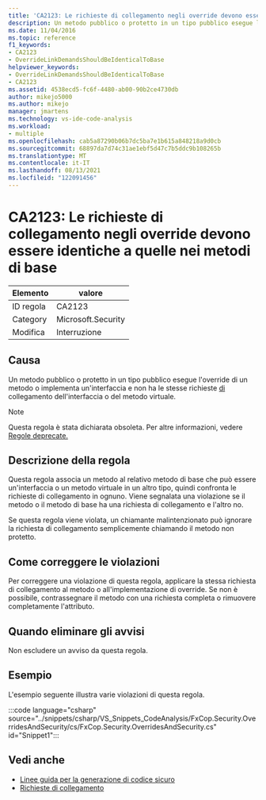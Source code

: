 ```yaml
---
title: 'CA2123: Le richieste di collegamento negli override devono essere identiche a quelle nei metodi di base'
description: Un metodo pubblico o protetto in un tipo pubblico esegue l'override di un metodo o implementa un'interfaccia e non ha lo stesso LinkDemand dell'interfaccia o del metodo virtuale.
ms.date: 11/04/2016
ms.topic: reference
f1_keywords:
- CA2123
- OverrideLinkDemandsShouldBeIdenticalToBase
helpviewer_keywords:
- OverrideLinkDemandsShouldBeIdenticalToBase
- CA2123
ms.assetid: 4538ecd5-fc6f-4480-ab00-90b2ce4730db
author: mikejo5000
ms.author: mikejo
manager: jmartens
ms.technology: vs-ide-code-analysis
ms.workload:
- multiple
ms.openlocfilehash: cab5a87290b06b7dc5ba7e1b615a848218a9d0cb
ms.sourcegitcommit: 68897da7d74c31ae1ebf5d47c7b5ddc9b108265b
ms.translationtype: MT
ms.contentlocale: it-IT
ms.lasthandoff: 08/13/2021
ms.locfileid: "122091456"
---
```

# <a name="ca2123-override-link-demands-should-be-identical-to-base"></a>CA2123: Le richieste di collegamento negli override devono essere identiche a quelle nei metodi di base

|Elemento|valore|
|-|-|
|ID regola|CA2123|
|Category|Microsoft.Security|
|Modifica|Interruzione|

## <a name="cause"></a>Causa
Un metodo pubblico o protetto in un tipo pubblico esegue l'override di un metodo o implementa un'interfaccia e non ha le stesse richieste [di](/dotnet/framework/misc/link-demands) collegamento dell'interfaccia o del metodo virtuale.

> [!NOTE]
> Questa regola è stata dichiarata obsoleta. Per altre informazioni, vedere [Regole deprecate.](fxcop-unported-deprecated-rules.md)

## <a name="rule-description"></a>Descrizione della regola
Questa regola associa un metodo al relativo metodo di base che può essere un'interfaccia o un metodo virtuale in un altro tipo, quindi confronta le richieste di collegamento in ognuno. Viene segnalata una violazione se il metodo o il metodo di base ha una richiesta di collegamento e l'altro no.

Se questa regola viene violata, un chiamante malintenzionato può ignorare la richiesta di collegamento semplicemente chiamando il metodo non protetto.

## <a name="how-to-fix-violations"></a>Come correggere le violazioni
Per correggere una violazione di questa regola, applicare la stessa richiesta di collegamento al metodo o all'implementazione di override. Se non è possibile, contrassegnare il metodo con una richiesta completa o rimuovere completamente l'attributo.

## <a name="when-to-suppress-warnings"></a>Quando eliminare gli avvisi
Non escludere un avviso da questa regola.

## <a name="example"></a>Esempio
L'esempio seguente illustra varie violazioni di questa regola.

:::code language="csharp" source="../snippets/csharp/VS_Snippets_CodeAnalysis/FxCop.Security.OverridesAndSecurity/cs/FxCop.Security.OverridesAndSecurity.cs" id="Snippet1":::

## <a name="see-also"></a>Vedi anche

- [Linee guida per la generazione di codice sicuro](/dotnet/standard/security/secure-coding-guidelines)
- [Richieste di collegamento](/dotnet/framework/misc/link-demands)
